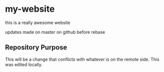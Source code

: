 # my-website

this is a really awesome website

updates made on master on  github before rebase 

## Repository Purpose
This will be a change that conflicts
with whatever is on the remote side.
This was edited locally.